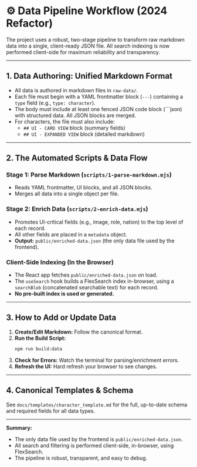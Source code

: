 # ⚙️ Data Pipeline Workflow (2024 Refactor)

The project uses a robust, two-stage pipeline to transform raw markdown data into a single, client-ready JSON file. All search indexing is now performed client-side for maximum reliability and transparency.

---

## 1. Data Authoring: Unified Markdown Format

- All data is authored in markdown files in `raw-data/`.
- Each file must begin with a YAML frontmatter block (`---`) containing a `type` field (e.g., `type: character`).
- The body must include at least one fenced JSON code block (```json) with structured data. All JSON blocks are merged.
- For characters, the file must also include:
  - `## UI - CARD VIEW` block (summary fields)
  - `## UI - EXPANDED VIEW` block (detailed markdown)

---

## 2. The Automated Scripts & Data Flow

### Stage 1: Parse Markdown (`scripts/1-parse-markdown.mjs`)
- Reads YAML frontmatter, UI blocks, and all JSON blocks.
- Merges all data into a single object per file.

### Stage 2: Enrich Data (`scripts/2-enrich-data.mjs`)
- Promotes UI-critical fields (e.g., image, role, nation) to the top level of each record.
- All other fields are placed in a `metadata` object.
- **Output:** `public/enriched-data.json` (the only data file used by the frontend).

### Client-Side Indexing (In the Browser)
- The React app fetches `public/enriched-data.json` on load.
- The `useSearch` hook builds a FlexSearch index in-browser, using a `searchBlob` (concatenated searchable text) for each record.
- **No pre-built index is used or generated.**

---

## 3. How to Add or Update Data

1. **Create/Edit Markdown:** Follow the canonical format.
2. **Run the Build Script:**
   ```bash
   npm run build:data
   ```
3. **Check for Errors:** Watch the terminal for parsing/enrichment errors.
4. **Refresh the UI:** Hard refresh your browser to see changes.

---

## 4. Canonical Templates & Schema

See `docs/templates/character_template.md` for the full, up-to-date schema and required fields for all data types.

---

**Summary:**
- The only data file used by the frontend is `public/enriched-data.json`.
- All search and filtering is performed client-side, in-browser, using FlexSearch.
- The pipeline is robust, transparent, and easy to debug.
